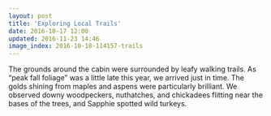 ```yaml
---
layout: post
title: 'Exploring Local Trails'
date: 2016-10-17 12:00
updated: 2016-11-23 14:46
image_index: 2016-10-18-114157-trails
---
```


The grounds around the cabin were surrounded by leafy walking trails. As “peak fall foliage” was a little late this year, we arrived just in time. The golds shining from maples and aspens were particularly brilliant. We observed downy woodpeckers, nuthatches, and chickadees flitting near the bases of the trees, and Sapphie spotted wild turkeys.  
